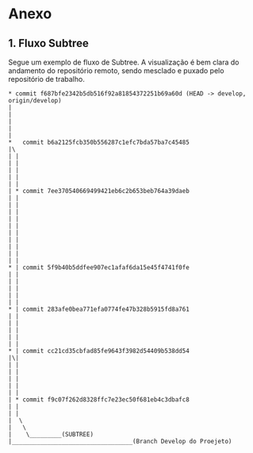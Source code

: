 # Anexo

## 1. Fluxo Subtree

Segue um exemplo de fluxo de Subtree. A visualização é bem clara do andamento do repositório remoto, sendo mesclado e puxado pelo repositório de trabalho. 

```
* commit f687bfe2342b5db516f92a81854372251b69a60d (HEAD -> develop, origin/develop)
| 
| 
|
|     
|
*   commit b6a2125fcb350b556287c1efc7bda57ba7c45485
|\  
| | 
| | 
| |
| |     
| |
| * commit 7ee370540669499421eb6c2b653beb764a39daeb
| | 
| | 
| |
| |     
| |
| |    
| |
| |     
| |     
| |
* | commit 5f9b40b5ddfee907ec1afaf6da15e45f4741f0fe
| | 
| | 
| |
| |    
| |
* | commit 283afe0bea771efa0774fe47b328b5915fd8a761
| | 
| | 
| |
| |     
| |
* | commit cc21cd35cbfad85fe9643f3982d54409b538dd54
|\| 
| | 
| | 
| |
| |     
| |
| * commit f9c07f262d8328ffc7e23ec50f681eb4c3dbafc8
| | 
| |
|  \
|   \
|    \_________(SUBTREE)  
|__________________________________(Branch Develop do Proejeto)    
```